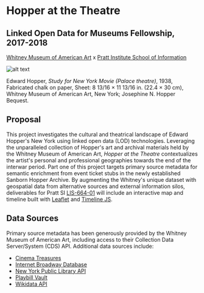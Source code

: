 # Hopper at the Theatre

## Linked Open Data for Museums Fellowship, 2017-2018
[Whitney Museum of American Art](https://whitney.org/) x [Pratt Institute School of Information](https://www.pratt.edu/academics/information/)

![alt text](http://collectionimages.whitney.org/standard/76662/largerpage.jpg)

Edward Hopper, *Study for New York Movie (Palace theatre)*, 1938, Fabricated chalk on paper, Sheet: 8 13/16 × 11 13/16 in. (22.4 × 30 cm), Whitney Museum of American Art, New York; Josephine N. Hopper Bequest.

## Proposal
This project investigates the cultural and theatrical landscape of Edward Hopper's New York using linked open data (LOD) technologies. Leveraging the unparalleled collection of Hopper's art and archival materials held by the Whitney Museum of American Art, *Hopper at the Theatre* contextualizes the artist's personal and professional geographies towards the end of the interwar period. Part one of this project targets primary source metadata for semantic enrichment from event ticket stubs in the newly established Sanborn Hopper Archive. By augmenting the Whitney's unique dataset with geospatial data from alternative sources and external information silos, deliverables for Pratt SI [LIS-664-01](http://pfch.nyc/) will include an interactive map and timeline built with [Leaflet](http://leafletjs.com/) and [Timeline JS](https://timeline.knightlab.com/).

## Data Sources
Primary source metadata has been generously provided by the Whitney Museum of American Art, including access to their Collection Data Server/System (CDS) API. Additional data sources include:
* [Cinema Treasures](http://cinematreasures.org/)
* [Internet Broadway Database](https://www.ibdb.com/)
* [New York Public Library API](http://api.repo.nypl.org/)
* [Playbill Vault](http://www.playbill.com/vault)
* [Wikidata API](https://www.wikidata.org/w/api.php)